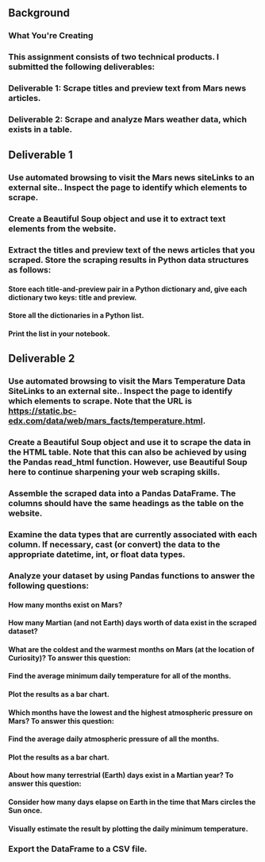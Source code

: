 ## Background
### What You're Creating
### This assignment consists of two technical products. I submitted the following deliverables:

### Deliverable 1: Scrape titles and preview text from Mars news articles.

### Deliverable 2: Scrape and analyze Mars weather data, which exists in a table.

## Deliverable 1
### Use automated browsing to visit the Mars news siteLinks to an external site.. Inspect the page to identify which elements to scrape.

### Create a Beautiful Soup object and use it to extract text elements from the website.

### Extract the titles and preview text of the news articles that you scraped. Store the scraping results in Python data structures as follows:

#### Store each title-and-preview pair in a Python dictionary and, give each dictionary two keys: title and preview.

#### Store all the dictionaries in a Python list.

#### Print the list in your notebook.

## Deliverable 2
### Use automated browsing to visit the Mars Temperature Data SiteLinks to an external site.. Inspect the page to identify which elements to scrape. Note that the URL is https://static.bc-edx.com/data/web/mars_facts/temperature.html.

### Create a Beautiful Soup object and use it to scrape the data in the HTML table. Note that this can also be achieved by using the Pandas read_html function. However, use Beautiful Soup here to continue sharpening your web scraping skills.

### Assemble the scraped data into a Pandas DataFrame. The columns should have the same headings as the table on the website.

### Examine the data types that are currently associated with each column. If necessary, cast (or convert) the data to the appropriate datetime, int, or float data types.

### Analyze your dataset by using Pandas functions to answer the following questions:
#### How many months exist on Mars?
#### How many Martian (and not Earth) days worth of data exist in the scraped dataset?
#### What are the coldest and the warmest months on Mars (at the location of Curiosity)? To answer this question:
#### Find the average minimum daily temperature for all of the months.
#### Plot the results as a bar chart.
#### Which months have the lowest and the highest atmospheric pressure on Mars? To answer this question:
#### Find the average daily atmospheric pressure of all the months.
#### Plot the results as a bar chart.
#### About how many terrestrial (Earth) days exist in a Martian year? To answer this question:
#### Consider how many days elapse on Earth in the time that Mars circles the Sun once.
#### Visually estimate the result by plotting the daily minimum temperature.

### Export the DataFrame to a CSV file.

